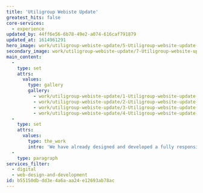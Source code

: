 ```yaml
---
title: 'Utiligroup Webiste Update'
greatest_hits: false
core-services:
  - experience
updated_by: 44ff6e56-6b78-49e2-a074-616caf791879
updated_at: 1614961291
hero_image: work/utiligroup-webiste-update/5-Utiligroup-website-update-v2.jpg
secondary_image: work/utiligroup-webiste-update/7-Utiligroup-website-update-v2.jpg
main_content:
  -
    type: set
    attrs:
      values:
        type: gallery
        gallery:
          - work/utiligroup-webiste-update/1-Utiligroup-website-update-v2.jpg
          - work/utiligroup-webiste-update/2-Utiligroup-website-update-v2.jpg
          - work/utiligroup-webiste-update/3-Utiligroup-website-update-v2.jpg
          - work/utiligroup-webiste-update/4-Utiligroup-website-update-v2.jpg
  -
    type: set
    attrs:
      values:
        type: the_work
        intro: 'We have already designed and developed a fully responsive website for Utiligroup. One that functions beautifully across desktop, tablet and mobile devices; user experience really is key these days. With a new vision for the business, Utiligroup wanted to take the site in a slightly new direction, so once the creative strategy was in place, we began work on making sure that anyone visiting their website could instantly see they are an industry leading software provider with a technical but exciting approach to what they do. A combination of fluid layered pages built up with strong graphical content and energetic motion graphics has helped deliver the website Utiligroup desire.'
  -
    type: paragraph
services_filter:
  - digital
  - web-design-and-development
id: b55150db-dd3e-4a6a-aa24-e12693ab78ac
---
```

